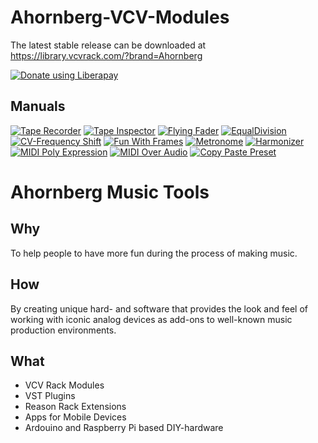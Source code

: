 # Ahornberg-VCV-Modules
The latest stable release can be downloaded at https://library.vcvrack.com/?brand=Ahornberg

<a href="https://liberapay.com/Ahornberg/donate"><img alt="Donate using Liberapay" src="https://liberapay.com/assets/widgets/donate.svg"></a>
## Manuals

[![Tape Recorder](manuals/TapeRecorder.png)](manuals/README.md#tape-recorder)
[![Tape Inspector](manuals/TapeInspector.png)](manuals/README.md#tape-inspector)
[![Flying Fader](manuals/FlyingFader.png)](manuals/README.md#flying-fader)
[![EqualDivision](manuals/EqualDivision.png)](manuals/README.md#equal-division)
[![CV-Frequency Shift](manuals/CVFreqShift.png)](manuals/README.md#cv-frequency-shift)
[![Fun With Frames](manuals/FunWithFrames.png)](manuals/README.md#fun-with-frames)
[![Metronome](manuals/Metronome.png)](manuals/README.md#metronome)
[![Harmonizer](manuals/Harmonizer.png)](manuals/README.md#harmonizer)
[![MIDI Poly Expression](manuals/MIDIPolyExpression.png)](manuals/README.md#midi-poly-expression)
[![MIDI Over Audio](manuals/MIDIOverAudio.png)](manuals/README.md#midi-over-audio)
[![Copy Paste Preset](manuals/CopyPastePreset.png)](manuals/README.md#copy-paste-preset)

# Ahornberg Music Tools
## Why
To help people to have more fun during the process of making music.
## How
By creating unique hard- and software that provides the look and feel of working with iconic analog devices as add-ons to well-known music production environments.
## What
* VCV Rack Modules
* VST Plugins
* Reason Rack Extensions
* Apps for Mobile Devices
* Ardouino and Raspberry Pi based DIY-hardware
